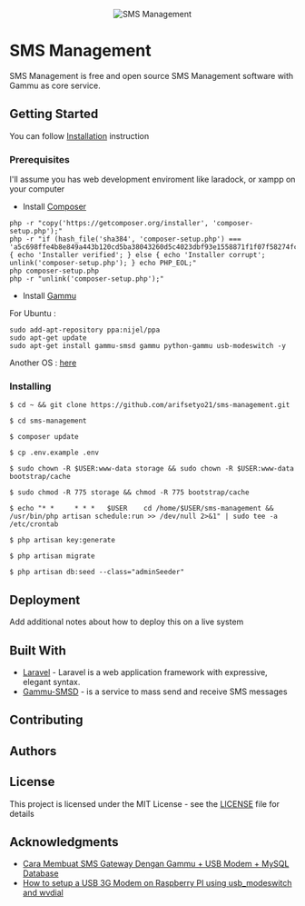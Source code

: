 <p align="center">
    <img src="https://www.whatcounts.com/wp-content/uploads/2018/06/SMS-Marketing-FAQs.jpg" alt="SMS Management"/>
</p>

# SMS Management

SMS Management is free and open source SMS Management software with Gammu as core service.

## Getting Started

You can follow [Installation](#installing) instruction

### Prerequisites

I'll assume you has web development enviroment like laradock, or xampp on your computer

- Install [Composer](https://getcomposer.org/download/)
```
php -r "copy('https://getcomposer.org/installer', 'composer-setup.php');"
php -r "if (hash_file('sha384', 'composer-setup.php') === 'a5c698ffe4b8e849a443b120cd5ba38043260d5c4023dbf93e1558871f1f07f58274fc6f4c93bcfd858c6bd0775cd8d1') { echo 'Installer verified'; } else { echo 'Installer corrupt'; unlink('composer-setup.php'); } echo PHP_EOL;"
php composer-setup.php
php -r "unlink('composer-setup.php');"
```
- Install [Gammu](https://wammu.eu/download/gammu/)

For Ubuntu :
```
sudo add-apt-repository ppa:nijel/ppa
sudo apt-get update
sudo apt-get install gammu-smsd gammu python-gammu usb-modeswitch -y
```
Another OS : [here](https://wammu.eu/download/gammu/)

### Installing


```
$ cd ~ && git clone https://github.com/arifsetyo21/sms-management.git

$ cd sms-management

$ composer update

$ cp .env.example .env

$ sudo chown -R $USER:www-data storage && sudo chown -R $USER:www-data bootstrap/cache

$ sudo chmod -R 775 storage && chmod -R 775 bootstrap/cache

$ echo "* *     * * *   $USER    cd /home/$USER/sms-management && /usr/bin/php artisan schedule:run >> /dev/null 2>&1" | sudo tee -a /etc/crontab

$ php artisan key:generate

$ php artisan migrate

$ php artisan db:seed --class="adminSeeder"
```

## Deployment

Add additional notes about how to deploy this on a live system

## Built With

* [Laravel](https://github.com/laravel/laravel) - Laravel is a web application framework with expressive, elegant syntax.
* [Gammu-SMSD](https://wammu.eu/) - is a service to mass send and receive SMS messages

## Contributing 

## Authors

## License

This project is licensed under the MIT License - see the [LICENSE](LICENSE) file for details

## Acknowledgments

* [Cara Membuat SMS Gateway Dengan Gammu + USB Modem + MySQL Database](https://medium.com/@juniyadi/cara-membuat-sms-gateway-dengan-gammu-usb-modem-mysql-database-1faae8f7d6a7)
* [How to setup a USB 3G Modem on Raspberry PI using usb_modeswitch and wvdial](https://www.thefanclub.co.za/how-to/how-setup-usb-3g-modem-raspberry-pi-using-usbmodeswitch-and-wvdial)